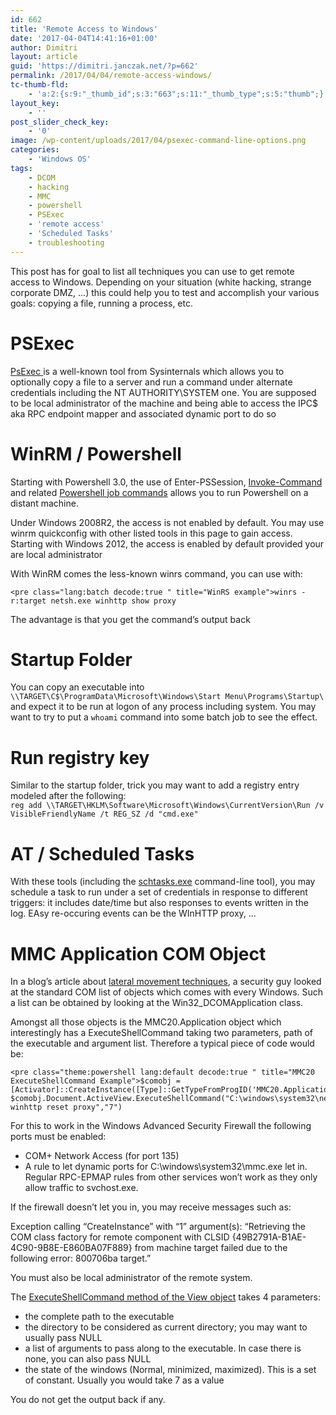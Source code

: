 ```yaml
---
id: 662
title: 'Remote Access to Windows'
date: '2017-04-04T14:41:16+01:00'
author: Dimitri
layout: article
guid: 'https://dimitri.janczak.net/?p=662'
permalink: /2017/04/04/remote-access-windows/
tc-thumb-fld:
    - 'a:2:{s:9:"_thumb_id";s:3:"663";s:11:"_thumb_type";s:5:"thumb";}'
layout_key:
    - ''
post_slider_check_key:
    - '0'
image: /wp-content/uploads/2017/04/psexec-command-line-options.png
categories:
    - 'Windows OS'
tags:
    - DCOM
    - hacking
    - MMC
    - powershell
    - PSExec
    - 'remote access'
    - 'Scheduled Tasks'
    - troubleshooting
---
```


This post has for goal to list all techniques you can use to get remote access to Windows. Depending on your situation (white hacking, strange corporate DMZ, …) this could help you to test and accomplish your various goals: copying a file, running a process, etc.

# PSExec

[PsExec ](https://technet.microsoft.com/en-us/sysinternals/bb897553.aspx)is a well-known tool from Sysinternals which allows you to optionally copy a file to a server and run a command under alternate credentials including the NT AUTHORITY\\SYSTEM one. You are supposed to be local administrator of the machine and being able to access the IPC$ aka RPC endpoint mapper and associated dynamic port to do so

# WinRM / Powershell

Starting with Powershell 3.0, the use of Enter-PSSession, [Invoke-Command](https://msdn.microsoft.com/en-us/powershell/reference/5.1/microsoft.powershell.core/invoke-command) and related [Powershell job commands](https://dimitri.janczak.net/2015/05/18/jobs-in-powershell/) allows you to run Powershell on a distant machine.

Under Windows 2008R2, the access is not enabled by default. You may use winrm quickconfig with other listed tools in this page to gain access. Starting with Windows 2012, the access is enabled by default provided your are local administrator

With WinRM comes the less-known winrs command, you can use with:

```
<pre class="lang:batch decode:true " title="WinRS example">winrs -r:target netsh.exe winhttp show proxy
```

The advantage is that you get the command’s output back

# Startup Folder

You can copy an executable into `\\TARGET\C$\ProgramData\Microsoft\Windows\Start Menu\Programs\Startup\` and expect it to be run at logon of any process including system. You may want to try to put a `whoami` command into some batch job to see the effect.

# Run registry key

Similar to the startup folder, trick you may want to add a registry entry modeled after the following:  
`reg add \\TARGET\HKLM\Software\Microsoft\Windows\CurrentVersion\Run /v VisibleFriendlyName /t REG_SZ /d "cmd.exe"`

# AT / Scheduled Tasks

With these tools (including the [schtasks.exe](https://msdn.microsoft.com/en-us/library/windows/desktop/bb736357(v=vs.85).aspx) command-line tool), you may schedule a task to run under a set of credentials in response to different triggers: it includes date/time but also responses to events written in the log. EAsy re-occuring events can be the WInHTTP proxy, …

# MMC Application COM Object

In a blog’s article about [lateral movement techniques](https://enigma0x3.net/2017/01/05/lateral-movement-using-the-mmc20-application-com-object/), a security guy looked at the standard COM list of objects which comes with every Windows. Such a list can be obtained by looking at the Win32\_DCOMApplication class.

Amongst all those objects is the MMC20.Application object which interestingly has a ExecuteShellCommand taking two parameters, path of the executable and argument list. Therefore a typical piece of code would be:

```
<pre class="theme:powershell lang:default decode:true " title="MMC20 ExecuteShellCommand Example">$comobj = [Activator]::CreateInstance([Type]::GetTypeFromProgID('MMC20.Application','target'))
$comobj.Document.ActiveView.ExecuteShellCommand("C:\windows\system32\netsh.exe",$null," winhttp reset proxy","7")
```

For this to work in the Windows Advanced Security Firewall the following ports must be enabled:

- COM+ Network Access (for port 135)
- A rule to let dynamic ports for C:\\windows\\system32\\mmc.exe let in. Regular RPC-EPMAP rules from other services won’t work as they only allow traffic to svchost.exe.

If the firewall doesn’t let you in, you may receive messages such as:

Exception calling “CreateInstance” with “1” argument(s): “Retrieving the COM class factory for remote component with CLSID {49B2791A-B1AE-4C90-9B8E-E860BA07F889} from machine target failed due to the following error: 800706ba target.”

You must also be local administrator of the remote system.

The [ExecuteShellCommand method of the View object](https://msdn.microsoft.com/en-us/library/aa815396(v=vs.85).aspx) takes 4 parameters:

- the complete path to the executable
- the directory to be considered as current directory; you may want to usually pass NULL
- a list of arguments to pass along to the executable. In case there is none, you can also pass NULL
- the state of the windows (Normal, minimized, maximized). This is a set of constant. Usually you would take 7 as a value

You do not get the output back if any.